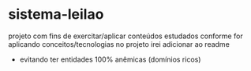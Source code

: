 # sistema-leilao
projeto com fins de exercitar/aplicar conteúdos estudados
conforme for aplicando conceitos/tecnologias no projeto irei adicionar ao readme
- evitando ter entidades 100% anêmicas (domínios ricos)

